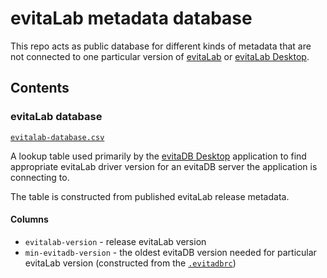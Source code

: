 # evitaLab metadata database

This repo acts as public database for different kinds of metadata that are not connected to one particular version of [evitaLab](https://github.com/lukashornych/evitalab/) or [evitaLab Desktop](https://github.com/lukashornych/evitalab-desktop).

## Contents

### evitaLab database

[`evitalab-database.csv`](evitalab-database.csv)

A lookup table used primarily by the [evitaDB Desktop](https://github.com/lukashornych/evitalab-desktop) application to find appropriate evitaLab driver version
for an evitaDB server the application is connecting to.

The table is constructed from published evitaLab release metadata.

#### Columns

- `evitalab-version` - release evitaLab version
- `min-evitadb-version` - the oldest evitaDB version needed for particular evitaLab version (constructed from the [`.evitadbrc`](https://github.com/lukashornych/evitalab/blob/dev/.evitadbrc))
